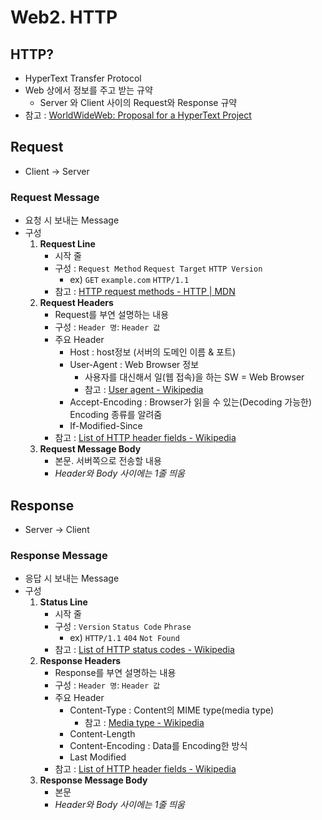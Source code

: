 # Web2. HTTP

## HTTP?

- HyperText Transfer Protocol
- Web 상에서 정보를 주고 받는 규약
  - Server 와 Client 사이의 Request와 Response 규약
- 참고 : [WorldWideWeb: Proposal for a HyperText Project](https://www.w3.org/Proposal.html)

## Request

- Client -> Server

### Request Message

- 요청 시 보내는 Message
- 구성
  1. **Request Line**
      - 시작 줄
      - 구성 : `Request Method`  `Request Target`  `HTTP Version`
        - ex) `GET`  `example.com`  `HTTP/1.1`
      - 참고 : [HTTP request methods - HTTP | MDN](https://developer.mozilla.org/ko/docs/Web/HTTP/Methods)
  2. **Request Headers**
      - Request를 부연 설명하는 내용
      - 구성 : `Header 명`:  `Header 값`
      - 주요 Header 
        - Host : host정보 (서버의 도메인 이름 & 포트)
        - User-Agent : Web Browser 정보 
          - 사용자를 대신해서 일(웹 접속)을 하는 SW = Web Browser
          - 참고 : [User agent - Wikipedia](https://en.wikipedia.org/wiki/User_agent#User_agent_identification)
        - Accept-Encoding : Browser가 읽을 수 있는(Decoding 가능한) Encoding 종류를 알려줌
        - If-Modified-Since
      - 참고 : [List of HTTP header fields - Wikipedia](https://en.wikipedia.org/wiki/List_of_HTTP_header_fields)
  3. **Request Message Body**  
      - 본문. 서버쪽으로 전송할 내용
      - *Header와 Body 사이에는 1줄 띄움*

## Response

- Server -> Client

### Response Message

- 응답 시 보내는 Message
- 구성
  1. **Status Line**
      - 시작 줄
      - 구성 : `Version`  `Status Code`  `Phrase`
        - ex) `HTTP/1.1`  `404`  `Not Found`
      - 참고 : [List of HTTP status codes - Wikipedia](https://en.wikipedia.org/wiki/List_of_HTTP_status_codes)
  2. **Response Headers**
      - Response를 부연 설명하는 내용
      - 구성 : `Header 명`:  `Header 값`
      - 주요 Header 
        - Content-Type : Content의 MIME type(media type)
          - 참고 : [Media type - Wikipedia](https://en.wikipedia.org/wiki/Media_type)
        - Content-Length
        - Content-Encoding : Data를 Encoding한 방식
        - Last Modified
      - 참고 : [List of HTTP header fields - Wikipedia](https://en.wikipedia.org/wiki/List_of_HTTP_header_fields)  
  3. **Response Message Body**  
      - 본문
      - *Header와 Body 사이에는 1줄 띄움*
